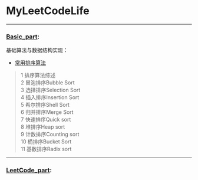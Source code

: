# MyLeetCodeLife
---
### [Basic_part](Basic_part/):
基础算法与数据结构实现：
- [常用排序算法](Basic_part/1-排序.ipynb)  
> 1  排序算法综述  
> 2  冒泡排序Bubble Sort  
> 3  选择排序Selection Sort  
> 4  插入排序Insertion Sort  
> 5  希尔排序Shell Sort  
> 6  归并排序Merge Sort  
> 7  快速排序Quick sort  
> 8  堆排序Heap sort  
> 9  计数排序Counting sort  
> 10  桶排序Bucket Sort  
> 11  基数排序Radix sort  
---
### [LeetCode_part](LeetCode_part/):
